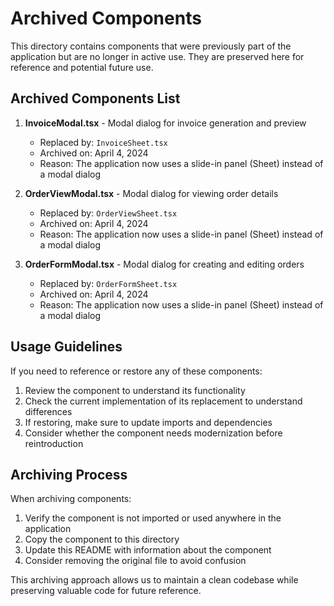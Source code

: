 # Archived Components

This directory contains components that were previously part of the application but are no longer in active use. They are preserved here for reference and potential future use.

## Archived Components List

1. **InvoiceModal.tsx** - Modal dialog for invoice generation and preview
   - Replaced by: `InvoiceSheet.tsx`
   - Archived on: April 4, 2024
   - Reason: The application now uses a slide-in panel (Sheet) instead of a modal dialog

2. **OrderViewModal.tsx** - Modal dialog for viewing order details
   - Replaced by: `OrderViewSheet.tsx`
   - Archived on: April 4, 2024
   - Reason: The application now uses a slide-in panel (Sheet) instead of a modal dialog

3. **OrderFormModal.tsx** - Modal dialog for creating and editing orders
   - Replaced by: `OrderFormSheet.tsx`
   - Archived on: April 4, 2024
   - Reason: The application now uses a slide-in panel (Sheet) instead of a modal dialog

## Usage Guidelines

If you need to reference or restore any of these components:

1. Review the component to understand its functionality
2. Check the current implementation of its replacement to understand differences
3. If restoring, make sure to update imports and dependencies
4. Consider whether the component needs modernization before reintroduction

## Archiving Process

When archiving components:

1. Verify the component is not imported or used anywhere in the application
2. Copy the component to this directory
3. Update this README with information about the component
4. Consider removing the original file to avoid confusion

This archiving approach allows us to maintain a clean codebase while preserving valuable code for future reference.
